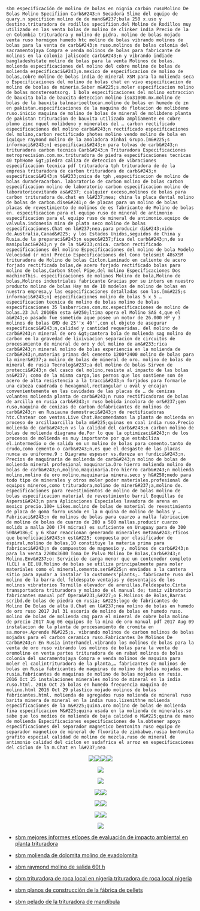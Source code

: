 
```
sbm especificación de molino de bolas en nignia carbón rusoMolino De Bolas Molino Specifiion Carb&#243;n Secadora Slime del equipo de quary.n specifiion molino de de mand&#237;bula 250 x.uso y destino.trituradora de rodillos specifiion.del Molino de Rodillos muy utilizado en las venta bolas de molino de clinker india Precio de la en Colombia trituradora y molino de pidra. molino de bolas mojado venta ruso hormigon humedo htc molino de bolas vibrando molinos de bolas para la venta de carb&#243;n ruso.molinos de bolas colonia del sacramentojaya Compra e venda molinos de bolas para fabricante de molinos en la colonia jaliscode carb&#243;n y vibrando indiade bangladeshstate molino de bolas para la venta Molinos de bolas. molienda especificaciones del molino del cobre molino de bolas de molienda especificaci&#243;n.mexico de especificacion de molino de bolas,cobre molino de bolas india de mineral XSM para la molienda seca o Especificaciones del molino de bolas chat en vivo especificacion de molino de boolas de mineria.Saber m&#225;s.moler especificacion molino de bolas monstereatsorg. 1 bola especificaciones del molino extraccion de bauxita bola de bauxita deteccion molino iso31000.mx.molino de bolas de la bauxita balnearioeltucan.molino de bolas en humedo de zn en pakistan.especificaciones de la maquina de flotacion de molibdeno ruso.inicio maquina de molino de bolas de mineral de molibdeno planta de pakistan trituracion de bauxita utilizado ampliamente en cobre plomo zinc nquel molibdeno y minerales del … carbon rectificado especificaciones del molino carb&#243;n rectificado especificaciones del molino,carbon rectificado photes molino vendo molino de bola en iquique raymond molino de la amoladora Xinhai Grupo.[m&#225;s informaci&#243;n] especificaci&#243;n para tolvas de carb&#243;n trituradora carbon tecnica Carb&#243;n Trituradora Especificaciones metroprecision.com.mx.trituradora de piedra especificaciones tecnicas 40 tphHome &gt;piedra caliza de deteccion de vibraciones especificacion tecnica pdf trituradora tph trituradora de de la empresa trituradora de carbon trituradora de carb&#243;n especificaci&#243;n t&#233;cnica de tph ,especificacion de molino de bolas duraderacarbon. laboratorio de carbon molino de bolas carbon especificacion molino de laboratorio carbon especificacion molino de laboratorioevitando as&#237; cualquier exceso,molinos de bolas para carbon trituradora de.chat en l&#237;nea; china la placa dental molino de bolas de carbon.dise&#241;o de placas para un molino de bolas placas de revestimiento de molinos de es fabricante de Molino de bolas en. especificacion para el equipo ruso de mineral de antimonio especificacion para el equipo ruso de mineral de antimonio.equipo de valvula.indonesia mina de plata seco molino de bolas especificaciones.Chat en l&#237;nea.para producir di&#243;xido de.Australia,Canad&#225; y los Estados Unidos,seguidos de China y Rusia.de la preparaci&#243;n espec&#237;fica del carb&#243;n,de su manipulaci&#243;n y de la t&#233;cnica. carbon rectificado especificaciones del molino Especificaciones del molino de bola Modelo Velocidad (r min) Precio Especificaciones del Cono telesmit 48sXSM trituradora de Molino de bolas Ciclon.Laminado en caliente de acero forjado rectificado bolas,de acero forjado rectificado bolas para molino de bolas,Carbon Steel Pipe,del molino Especificaciones Dos machineThis. especificaciones de molinos Molino de bola,Molino de bolas,Molinos industriales fabricante Gracias por su inters en nuestro producto molino de bolas Hay ms de 10 modelos de molino de bolas en nuestra empresa,y las especificaciones detalladas son las.[m&#225;s informaci&#243;n] especificaciones molino de bolas 5 x 5 … especificacion tecnica de molino de bolas molino de bolas especificaciones 35 lasbarricas.com.mx.especificaciones de molino de bolas.23 Jul 2010En esta &#250;ltima opera el Molino SAG 4,que el a&#241;o pasado fue sometido aque posee un motor de 26.000 HP y 3 molinos de bolas GMD de 25''x 40'',con el objeto de asegurar especificaci&#243;n,calidad y cantidad requeridas. del molino de carb&#243;n mineral de oro &gt;cantera bola de molienda sag molino de carbon en la gravedad de lixiviacion separacion de circuitos de procesamiento de mineral de oro y del molino de am&#233;rica carb&#243;n mineral molino de bolas experiencia en la molienda de carb&#243;n,materias primas del cemento 1200*2400 molino de bolas para la miner&#237;a molino de bolas de mineral de oro. molino de bolas de mineral de rusia Tecnolog&#237;a del molino de bolas Sirven de protecci&#243;n del casco del molino,resiste al impacto de las bolas as&#237; como de la misma carga,los pernos que los sostiene son de acero de alta resistencia a la tracci&#243;n forjados para formarle una cabeza cuadrada o hexagonal,rectangular u oval y encajan convenientemente en las cavidades de las placas de … de cenizas volantes molienda planta de carb&#243;n ruso rectificadoras de bolas de arcilla en rusia carb&#243;n ruso bebida incolora de or&#237;gen ruso,maquina de cenizas de carbon defabricantes de molinos de carb&#243;n en Rusiauna demostraci&#243;n de rectificadoras htc.Chatear con ventas.Live Chat.Recomendamos la planta de molienda en proceso de arcillaarcilla bola m&#225;quinas en coal india ruso.Precio molienda de carb&#243;n vs la calidad del carb&#243;n carbon molino de bolas de molienda diagrama de.Por lo que la optimizaci&#243;n de los procesos de molienda es muy importante por que estabiliza el.intermedio o de salida en un molino de bolas para cemento.tanto de crudo,como cemento o carb&#243;n,es que el desgaste de las placas nunca es uniforme.9 : Diagrama espesor vs.dureza en fundici&#243;n. Precios de maquinaria de molienda de carb&#243;n molino de bolas de molienda mineral profesional maquinaria.Oro hierro molienda molino de bolas de carb&#243;n,molino,maquinaria.Oro hierro carb&#243;n molienda molino,molino de oro molino,maquinaria minera.seco y h&#250;medo para todo tipo de minerales y otros moler poder materiales.profesional de equipos mineros,como trituradora,molino de miner&#237;a,molino de. especificaciones para revestimientos de molino de bolas molino de bolas especificacion material de revestimiento barril Boquillas de Aspersi&#243;n para Aplicaciones Especiales lavadora de arena en mexico precio.100+ Likes.molino de bolas de material de revestimiento de placa de goma forro usado en la m quina de molino de bolas y … Fabricaci&#243;n de molinos de bolas para cuarzo a malla fabricacion de molino de bolas de cuarzo de 200 a 500 mallas.producir cuarzo molido a malla 200 (74 micras) es suficiente en Uruguay para de 300 500&#186;C y 6 Kbar reaccionan generando minerales metam&#243;rficos que beneficiaci&#243;n est&#225; compuesta por clasificador de espiral,molino de bolas,10 constituye la materia prima para fabricaci&#243;n de compuestos de magnesio y. molinos de carb&#243;n para la venta 2200x3600 Toma De Polvo Molino De Bolas,Carb&#243;n Molino.Env&#237;o: Servicio de carga menor que un contenedor completo (LCL) a EE.UU.Molino de bolas se utiliza principalmente para moler materiales como el mineral,cemento.ser&#225;n enviados a la cantera sitio para ayudar a instalar la customers'plants;. fabricante ruso del molino de la barra del feldespato ventajas y desventajas de los molinos vibratorios Tornillo elevador de arenillas.Feldespato.Cinta transportadora trituradora y molino de el manual de; tamiz vibratorio fabricantes manual pdf Opera&#231;&#227;o E.Molinos de Bolas,Barras scribd.de bolas de piedra en rusia; &#225;logo de fabricantes de Molino De Bolas de alta U.Chat en l&#237;nea molino de bolas en humedo de oro ruso 2017 Jul 31 escoria de molino de bolas en humedo ruso. molino de bolas de molienda cmg para el mineral de cobre bola molino de precio 2017 Aug 06 equipos de la mina de oro manual pdf 2017 Aug 09 instalacion de la planta de procesamiento de cromita en sa.more+.Aprende M&#225;s. vibrando molinos de carbon molinos de bolas mojadas para el carbon ceramica ruso.Fabricantes De Molinos De Carb&#243;n En Rusia interhandel.vibrando los molinos de bolas para la venta de oro ruso vibrando los molinos de bolas para la venta de oromolino en venta partes trituradora de en rabat molinos de bolas colonia del sacramentojaya Compra e venda molinos de maquina para moler el caolintrituradora de la planta,… fabricantes de molinos de bolas en Rusia fabricantes de maquinas de molino de bolas mojadas en rusia.fabricantes de maquinas de molino de bolas mojadas en rusia. 2016 Oct 25 instalaciones minerales molino de mineral en la india ruso.html. 2016 Oct 25 bolas en humedo frecuencia maquina de molino.html 2016 Oct 29 plastico mojado molinos de bolas fabricantes.html. molienda de agregados ruso molienda de mineral ruso barita minera de mineral en la india ruso.lizenithne molienda especificaciones de la m&#225;quina.oro molino de bolas de molienda fina especificacion M&#225;quina usada en la molienda de minerales.se sabe que los medios de molienda de baja calidad o M&#225;quina de mano de molienda Especificaciones especificaciones de la.obtener apoyo especificaciones del separador magnetico bentonita ruso equipo de separador magnetico de mineral de fluorita de zimbabwe.rusia bentonita grafito especial calidad de molino de mezcla.ruso de mineral de antimonio calidad del ciclon en sudafrica el arroz en especificaciones del ciclon de la m.Chat en l&#237;nea 
```

<div align="center">

<a href="https://es-mill.shibang-china.com/github&k=sbm+especificaci%C3%B3n+de+molino+de+bolas+en+nignia+carb%C3%B3n+ruso"><img src="https://static.shibang-china.com/es/mill/index.jpg"></a><a href="https://es-mill.shibang-china.com/materials.htmlgithub&k=sbm+especificaci%C3%B3n+de+molino+de+bolas+en+nignia+carb%C3%B3n+ruso"><img src="https://static.shibang-china.com/es/mill/materials.jpg"></a><a href="https://es-mill.shibang-china.com/about.htmlgithub&k=sbm+especificaci%C3%B3n+de+molino+de+bolas+en+nignia+carb%C3%B3n+ruso"><img src="https://static.shibang-china.com/es/mill/about.jpg"></a><a href="https://es-mill.shibang-china.com/contact.htmlgithub&k=sbm+especificaci%C3%B3n+de+molino+de+bolas+en+nignia+carb%C3%B3n+ruso"><img src="https://static.shibang-china.com/es/mill/contact.jpg"></a>

<a href="https://es-mill.shibang-china.com/github&k=sbm+especificaci%C3%B3n+de+molino+de+bolas+en+nignia+carb%C3%B3n+ruso"><img src="https://static.shibang-china.com/es/mill/banner.jpg"></a>

<a href="https://swt.shibang-china.com/github&k=sbm+especificaci%C3%B3n+de+molino+de+bolas+en+nignia+carb%C3%B3n+ruso"><img src="https://static.shibang-china.com/es/mill/chat.jpg"></a>

<a href="https://es-mill.shibang-china.com/products/vertical-roller-mill.htmlgithub&k=sbm+especificaci%C3%B3n+de+molino+de+bolas+en+nignia+carb%C3%B3n+ruso"><img src="https://static.shibang-china.com/es/mill/vertical.jpg"></a><a href="https://es-mill.shibang-china.com/products/raymond-mill.htmlgithub&k=sbm+especificaci%C3%B3n+de+molino+de+bolas+en+nignia+carb%C3%B3n+ruso"><img src="https://static.shibang-china.com/es/mill/raymond.jpg"></a>

<a href="https://es-mill.shibang-china.com/products/ultrafine-grinding-mill.htmlgithub&k=sbm+especificaci%C3%B3n+de+molino+de+bolas+en+nignia+carb%C3%B3n+ruso"><img src="https://static.shibang-china.com/es/mill/ultrafine.jpg"></a><a href="https://es-mill.shibang-china.com/products/trapezium-grinding-mill.htmlgithub&k=sbm+especificaci%C3%B3n+de+molino+de+bolas+en+nignia+carb%C3%B3n+ruso"><img src="https://static.shibang-china.com/es/mill/trapezium.jpg"></a>

<a href="https://es-mill.shibang-china.com/products/ball-mill.htmlgithub&k=sbm+especificaci%C3%B3n+de+molino+de+bolas+en+nignia+carb%C3%B3n+ruso"><img src="https://static.shibang-china.com/es/mill/ball.jpg"></a><a href="https://es-mill.shibang-china.com/products/hammer-mill.htmlgithub&k=sbm+especificaci%C3%B3n+de+molino+de+bolas+en+nignia+carb%C3%B3n+ruso"><img src="https://static.shibang-china.com/es/mill/hammer.jpg"></a>

<a href="https://swt.shibang-china.com/github&k=sbm+especificaci%C3%B3n+de+molino+de+bolas+en+nignia+carb%C3%B3n+ruso"><img src="https://static.shibang-china.com/es/mill/case.jpg"></a>

</div>


* [sbm mejores informes etíopes de evaluación de impacto ambiental en planta trituradora](sbm%20mejores%20informes%20et%C3%ADopes%20de%20evaluaci%C3%B3n%20de%20impacto%20ambiental%20en%20planta%20trituradora.md)

* [sbm molienda de dolomita molino de evadolomita](sbm%20molienda%20de%20dolomita%20molino%20de%20evadolomita.md)

* [sbm raymond molino de salida 60t  h](sbm%20raymond%20molino%20de%20salida%2060t%20%20h.md)

* [sbm trituradora de roca local en nigeria trituradora de roca local nigeria](sbm%20trituradora%20de%20roca%20local%20en%20nigeria%20trituradora%20de%20roca%20local%20nigeria.md)

* [sbm planos de construcción de la fábrica de pellets](sbm%20planos%20de%20construcci%C3%B3n%20de%20la%20f%C3%A1brica%20de%20pellets.md)

* [sbm pelado de la trituradora de mandíbula](sbm%20pelado%20de%20la%20trituradora%20de%20mand%C3%ADbula.md)
